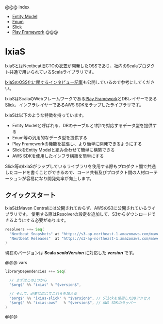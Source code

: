 @@@ index
 * [Entity Model](01-Entity-Model.md)
 * [Enum](02-Enum.md)
 * [Slick](03-Slick.md)
 * [Play Framework](./04-Play-Framework.md)
@@@

# IxiaS

IxiaSとはNextbeat旧CTOの衣笠が開発したOSSであり、社内のScalaプロダクト共通で用いられているScalaライブラリです。

[IxiaSのOSS化に関するインタビュー記事](https://medium.com/nextbeat-engineering/%E9%96%8B%E7%99%BA%E8%80%85%E3%81%AFcto%E8%A1%A3%E7%AC%A0-%E3%83%97%E3%83%AD%E3%83%80%E3%82%AF%E3%83%88%E5%85%B1%E9%80%9A%E3%81%AEscala%E3%81%AE%E3%82%B3%E3%82%A2%E6%8A%80%E8%A1%93-ixias-%E3%82%92oss%E5%8C%96-3eb5c4ed66bf)も公開しているので参考にしてください。

IxiaSはScalaのWebフレームワークである[Play Framework](https://github.com/playframework/playframework)とDBレイヤーである[Slick](https://github.com/slick/slick)、インフラレイヤーであるAWS SDKをラップしたライブラリです。

IxiaSは以下のような特徴を持っています。

- Entity Modelと呼ばれる、DBのテーブルと1対1で対応するデータ型を提供する
- Enum等の汎用的なデータ型を提供する
- Play Frameworkの機能を拡張し、より簡単に開発できるようにする
- SlickをEntity Modelと組み合わせて簡単に構築できる
- AWS SDKを使用したインフラ構築を簡単にする

Slick等のIxiaSがラップしているライブラリを使用する際もプロダクト間で共通したコードを書くことができるので、コード共有及びプロダクト間の人材ローテーションが容易になり開発効率が向上します。

## クイックスタート

IxiaSはMaven Centralには公開されておらず、AWSのS3に公開されているライブラリです。
使用する際はResolverの設定を追加して、S3からダウンロードできるようにする必要があります。

```scala
resolvers ++= Seq(
  "Nextbeat Snapshots" at "https://s3-ap-northeast-1.amazonaws.com/maven.nextbeat.net/snapshots",
  "Nextbeat Releases"  at "https://s3-ap-northeast-1.amazonaws.com/maven.nextbeat.net/releases",
)
```

現在のバージョンは **Scala $scalaVersion$** に対応した **$version$** です。

@@@ vars
```scala
libraryDependencies ++= Seq(

  // まずはこの1つから
  "$org$" %% "ixias" % "$version$",

  // そして、必要に応じてこれらを加える
  "$org$" %% "ixias-slick" % "$version$", // Slickを使用したDBアクセス
  "$org$" %% "ixias-aws"   % "$version$", // AWS SDKのラッパー
)
```
@@@
